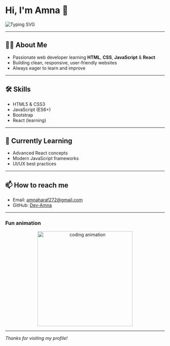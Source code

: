 # Hi, I'm Amna 👋

![Typing SVG](https://readme-typing-svg.herokuapp.com?font=Fira+Code&weight=900&size=35&pause=1000&color=F70000&width=600&lines=Hi,+I'm+Amna+👋;Web+Developer+%7C+Learner)

---

## 👩‍💻 About Me

- Passionate web developer learning **HTML**, **CSS**, **JavaScript** & **React**  
- Building clean, responsive, user-friendly websites  
- Always eager to learn and improve  

---

## 🛠 Skills

- HTML5 & CSS3  
- JavaScript (ES6+)  
- Bootstrap  
- React (learning)  

---

## 🌱 Currently Learning

- Advanced React concepts  
- Modern JavaScript frameworks  
- UI/UX best practices  

---

## 📫 How to reach me

- Email: [amnaharaf272@gmail.com](mailto:amnaharaf272@gmail.com)  
- GitHub: [Dev-Amna](https://github.com/Dev-Amna)

---

### Fun animation

<p align="center">
  <img src="https://media.giphy.com/media/3o7TKtnuHOHHUjR38Y/giphy.gif" alt="coding animation" width="300"/>
</p>

---

*Thanks for visiting my profile!*
